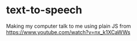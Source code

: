 # text-to-speech
Making my computer talk to me using plain JS from https://www.youtube.com/watch?v=nx_k1XCaWWs
